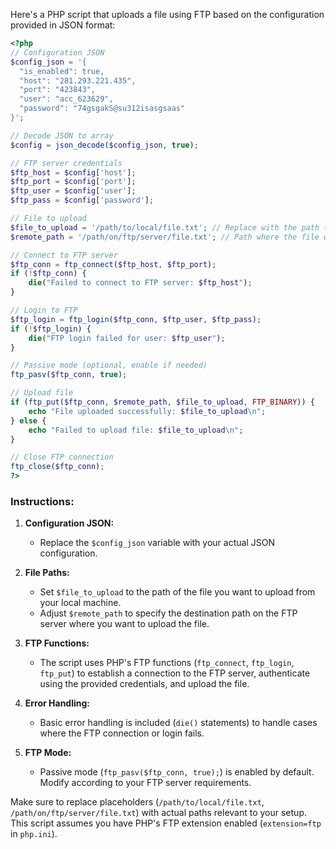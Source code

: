 Here's a PHP script that uploads a file using FTP based on the configuration provided in JSON format:

```php
<?php
// Configuration JSON
$config_json = '{
  "is_enabled": true,
  "host": "281.293.221.435",
  "port": "423843",
  "user": "acc_623629",
  "password": "74gsgakS@su312isasgsaas"
}';

// Decode JSON to array
$config = json_decode($config_json, true);

// FTP server credentials
$ftp_host = $config['host'];
$ftp_port = $config['port'];
$ftp_user = $config['user'];
$ftp_pass = $config['password'];

// File to upload
$file_to_upload = '/path/to/local/file.txt'; // Replace with the path to your local file
$remote_path = '/path/on/ftp/server/file.txt'; // Path where the file will be uploaded on the FTP server

// Connect to FTP server
$ftp_conn = ftp_connect($ftp_host, $ftp_port);
if (!$ftp_conn) {
    die("Failed to connect to FTP server: $ftp_host");
}

// Login to FTP
$ftp_login = ftp_login($ftp_conn, $ftp_user, $ftp_pass);
if (!$ftp_login) {
    die("FTP login failed for user: $ftp_user");
}

// Passive mode (optional, enable if needed)
ftp_pasv($ftp_conn, true);

// Upload file
if (ftp_put($ftp_conn, $remote_path, $file_to_upload, FTP_BINARY)) {
    echo "File uploaded successfully: $file_to_upload\n";
} else {
    echo "Failed to upload file: $file_to_upload\n";
}

// Close FTP connection
ftp_close($ftp_conn);
?>
```

### Instructions:

1. **Configuration JSON:**
   - Replace the `$config_json` variable with your actual JSON configuration.

2. **File Paths:**
   - Set `$file_to_upload` to the path of the file you want to upload from your local machine.
   - Adjust `$remote_path` to specify the destination path on the FTP server where you want to upload the file.

3. **FTP Functions:**
   - The script uses PHP's FTP functions (`ftp_connect`, `ftp_login`, `ftp_put`) to establish a connection to the FTP server, authenticate using the provided credentials, and upload the file.

4. **Error Handling:**
   - Basic error handling is included (`die()` statements) to handle cases where the FTP connection or login fails.

5. **FTP Mode:**
   - Passive mode (`ftp_pasv($ftp_conn, true);`) is enabled by default. Modify according to your FTP server requirements.

Make sure to replace placeholders (`/path/to/local/file.txt`, `/path/on/ftp/server/file.txt`) with actual paths relevant to your setup. This script assumes you have PHP's FTP extension enabled (`extension=ftp` in `php.ini`).
